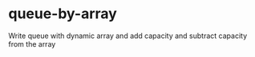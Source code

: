 # queue-by-array
Write queue with dynamic array and add capacity and subtract capacity from the array
